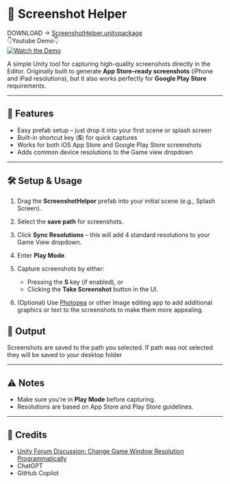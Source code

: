 # 📸 Screenshot Helper  
DOWNLOAD → [ScreenshotHelper.unitypackage](https://github.com/joel64M/ScreenshotHelper/raw/master/Releases/ScreenshotHelper.unitypackage) <br>
👇Youtube Demo👇<br>
[![Watch the Demo](https://img.youtube.com/vi/74QbYBS4fEo/0.jpg)](https://youtu.be/74QbYBS4fEo) <br>

A simple Unity tool for capturing high-quality screenshots directly in the Editor.
Originally built to generate **App Store–ready screenshots** (iPhone and iPad resolutions), but it also works perfectly for **Google Play Store** requirements.

---

## 🚀 Features  
- Easy prefab setup – just drop it into your first scene or splash screen  
- Built-in shortcut key (**S**) for quick captures  
- Works for both iOS App Store and Google Play Store screenshots  
- Adds common device resolutions to the Game view dropdown  

---

## 🛠️ Setup & Usage  

1. Drag the **ScreenshotHelper** prefab into your initial scene (e.g., Splash Screen).  
2. Select the **save path** for screenshots.  
3. Click **Sync Resolutions** – this will add 4 standard resolutions to your Game View dropdown.  
4. Enter **Play Mode**.  
5. Capture screenshots by either:  
   - Pressing the **S** key (if enabled), or  
   - Clicking the **Take Screenshot** button in the UI.  

6. (Optional) Use <a href="https://www.photopea.com/" target="_blank">Photopea</a> or other Image editing app to add additional graphics or text to the screenshots to make them more appealing.


## 📂 Output  
Screenshots are saved to the path you selected. If path was not selected they will be saved to your desktop folder

---

## ⚠️ Notes  
- Make sure you’re in **Play Mode** before capturing.  
- Resolutions are based on App Store and Play Store guidelines.  

---
## 🙌 Credits  

- [Unity Forum Discussion: Change Game Window Resolution Programmatically](https://discussions.unity.com/t/how-to-change-game-window-resoltuion-width-height-in-editor-mode-programmatically/861042)  
- ChatGPT  
- GitHub Copilot  



